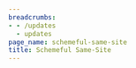 ```yaml
---
breadcrumbs:
- - /updates
  - updates
page_name: schemeful-same-site
title: Schemeful Same-Site
---
```

